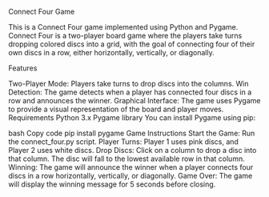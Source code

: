 Connect Four Game

This is a Connect Four game implemented using Python and Pygame. Connect Four is a two-player board game where the players take turns dropping colored discs into a grid, with the goal of connecting four of their own discs in a row, either horizontally, vertically, or diagonally.

Features

Two-Player Mode: Players take turns to drop discs into the columns.
Win Detection: The game detects when a player has connected four discs in a row and announces the winner.
Graphical Interface: The game uses Pygame to provide a visual representation of the board and player moves.
Requirements
Python 3.x
Pygame library
You can install Pygame using pip:

bash
Copy code
pip install pygame
Game Instructions
Start the Game: Run the connect_four.py script.
Player Turns: Player 1 uses pink discs, and Player 2 uses white discs.
Drop Discs: Click on a column to drop a disc into that column. The disc will fall to the lowest available row in that column.
Winning: The game will announce the winner when a player connects four discs in a row horizontally, vertically, or diagonally.
Game Over: The game will display the winning message for 5 seconds before closing.
